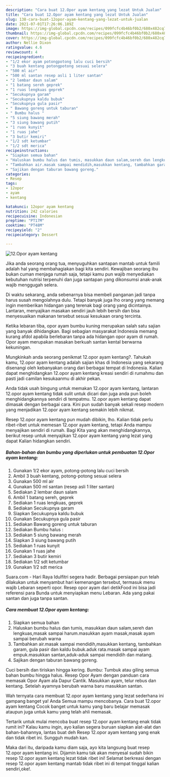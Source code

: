 ```yaml
---
description: "Cara buat 12.Opor ayam kentang yang lezat Untuk Jualan"
title: "Cara buat 12.Opor ayam kentang yang lezat Untuk Jualan"
slug: 138-cara-buat-12opor-ayam-kentang-yang-lezat-untuk-jualan
date: 2021-07-01T17:26:06.189Z
image: https://img-global.cpcdn.com/recipes/099fcfc4b46bf0b2/680x482cq70/12opor-ayam-kentang-foto-resep-utama.jpg
thumbnail: https://img-global.cpcdn.com/recipes/099fcfc4b46bf0b2/680x482cq70/12opor-ayam-kentang-foto-resep-utama.jpg
cover: https://img-global.cpcdn.com/recipes/099fcfc4b46bf0b2/680x482cq70/12opor-ayam-kentang-foto-resep-utama.jpg
author: Nellie Dixon
ratingvalue: 4.6
reviewcount: 4
recipeingredient:
- "1/2 ekor ayam potongpotong lalu cuci bersih"
- "3 buah kentang potongpotong sesuai selera"
- "500 ml air"
- "500 ml santan resep asli 1 liter santan"
- "2 lembar daun salam"
- "1 batang sereh geprek"
- "1 ruas lengkuas geprek"
- "Secukupnya garam"
- "Secukupnya kaldu bubuk"
- "Secukupnya gula pasir"
- " Bawang goreng untuk taburan"
- " Bumbu halus "
- "5 siung bawang merah"
- "3 siung bawang putih"
- "1 ruas kunyit"
- "1 ruas jahe"
- "3 butir kemiri"
- "1/2 sdt ketumbar"
- "1/2 sdt merica"
recipeinstructions:
- "Siapkan semua bahan"
- "Haluskan bumbu halus dan tumis, masukkan daun salam,sereh dan lengkuas,masak sampai harum.masukkan ayam masak,masak ayam sampai berubah warna"
- "Tambahkan air.masak sampai mendidih,masukkan kentang, tambahkan garam, gula pasir dan kaldu bubuk.aduk rata.masak sampai ayam empuk.masukkan santan,aduk-aduk sampai mendidih dan matang."
- "Sajikan dengan taburan bawang goreng."
categories:
- Resep
tags:
- 12opor
- ayam
- kentang

katakunci: 12opor ayam kentang 
nutrition: 242 calories
recipecuisine: Indonesian
preptime: "PT17M"
cooktime: "PT48M"
recipeyield: "2"
recipecategory: Dessert

---
```



![12.Opor ayam kentang](https://img-global.cpcdn.com/recipes/099fcfc4b46bf0b2/680x482cq70/12opor-ayam-kentang-foto-resep-utama.jpg)

Jika anda seorang orang tua, menyuguhkan santapan mantab untuk famili adalah hal yang membahagiakan bagi kita sendiri. Kewajiban seorang ibu bukan cuman menjaga rumah saja, tetapi kamu pun wajib menyediakan kebutuhan nutrisi terpenuhi dan juga santapan yang dikonsumsi anak-anak wajib menggugah selera.

Di waktu  sekarang, anda sebenarnya bisa membeli panganan jadi tanpa harus susah mengolahnya dulu. Tetapi banyak juga lho orang yang memang ingin memberikan hidangan yang terenak bagi orang yang dicintainya. Lantaran, menyajikan masakan sendiri jauh lebih bersih dan bisa menyesuaikan makanan tersebut sesuai kesukaan orang tercinta. 

Ketika lebaran tiba, opor ayam bumbu kuning merupakan salah satu sajian yang banyak dihidangkan. Bagi sebagian masyarakat Indonesia memang kurang afdol apabila berlebaran tanpa ada hidangan opor ayam di rumah. Opor ayam merupakan masakan berkuah santan kental berwarna kekuningan.

Mungkinkah anda seorang penikmat 12.opor ayam kentang?. Tahukah kamu, 12.opor ayam kentang adalah sajian khas di Indonesia yang sekarang disenangi oleh kebanyakan orang dari berbagai tempat di Indonesia. Kalian dapat menghidangkan 12.opor ayam kentang kreasi sendiri di rumahmu dan pasti jadi camilan kesukaanmu di akhir pekan.

Anda tidak usah bingung untuk memakan 12.opor ayam kentang, lantaran 12.opor ayam kentang tidak sulit untuk dicari dan juga anda pun boleh menghidangkannya sendiri di tempatmu. 12.opor ayam kentang dapat dimasak dengan berbagai cara. Kini pun sudah banyak sekali resep modern yang menjadikan 12.opor ayam kentang semakin lebih nikmat.

Resep 12.opor ayam kentang pun mudah dibikin, lho. Kalian tidak perlu ribet-ribet untuk memesan 12.opor ayam kentang, tetapi Anda mampu menyajikan sendiri di rumah. Bagi Kita yang akan menghidangkannya, berikut resep untuk menyajikan 12.opor ayam kentang yang lezat yang dapat Kalian hidangkan sendiri.

<!--inarticleads1-->

##### Bahan-bahan dan bumbu yang diperlukan untuk pembuatan 12.Opor ayam kentang:

1. Gunakan 1/2 ekor ayam, potong-potong lalu cuci bersih
1. Ambil 3 buah kentang, potong-potong sesuai selera
1. Gunakan 500 ml air
1. Gunakan 500 ml santan (resep asli 1 liter santan)
1. Sediakan 2 lembar daun salam
1. Ambil 1 batang sereh, geprek
1. Sediakan 1 ruas lengkuas, geprek
1. Sediakan Secukupnya garam
1. Siapkan Secukupnya kaldu bubuk
1. Gunakan Secukupnya gula pasir
1. Sediakan  Bawang goreng untuk taburan
1. Sediakan  Bumbu halus :
1. Sediakan 5 siung bawang merah
1. Siapkan 3 siung bawang putih
1. Sediakan 1 ruas kunyit
1. Gunakan 1 ruas jahe
1. Sediakan 3 butir kemiri
1. Sediakan 1/2 sdt ketumbar
1. Gunakan 1/2 sdt merica


Suara.com - Hari Raya Idulfitri segera hadir. Berbagai persiapan pun telah dilakukan untuk menyambut hari kemenangan tersebut, termasuk menu wajib Lebaran seperti opor. Resep opor ayam dari detikFood ini bisa jadi referensi para Bunda untuk menyiapkan menu Lebaran. Ada yang pakai santan dan juga tanpa santan. 

<!--inarticleads2-->

##### Cara membuat 12.Opor ayam kentang:

1. Siapkan semua bahan
1. Haluskan bumbu halus dan tumis, masukkan daun salam,sereh dan lengkuas,masak sampai harum.masukkan ayam masak,masak ayam sampai berubah warna
1. Tambahkan air.masak sampai mendidih,masukkan kentang, tambahkan garam, gula pasir dan kaldu bubuk.aduk rata.masak sampai ayam empuk.masukkan santan,aduk-aduk sampai mendidih dan matang.
1. Sajikan dengan taburan bawang goreng.


Cuci bersih dan tiriskan hingga kering. Bumbu: Tumbuk atau giling semua bahan bumbu hingga halus. Resep Opor Ayam dengan panduan cara memasak Opor Ayam ala Dapur Cantik. Masukkan ayam, telur rebus dan kentang. Setelah ayamnya berubah warna baru masukkan santan. 

Wah ternyata cara membuat 12.opor ayam kentang yang lezat sederhana ini gampang banget ya! Anda Semua mampu mencobanya. Cara buat 12.opor ayam kentang Cocok banget untuk kamu yang baru belajar memasak ataupun juga untuk kamu yang telah ahli memasak.

Tertarik untuk mulai mencoba buat resep 12.opor ayam kentang enak tidak rumit ini? Kalau kamu ingin, ayo kalian segera buruan siapkan alat-alat dan bahan-bahannya, lantas buat deh Resep 12.opor ayam kentang yang enak dan tidak ribet ini. Sungguh mudah kan. 

Maka dari itu, daripada kamu diam saja, ayo kita langsung buat resep 12.opor ayam kentang ini. Dijamin kamu tak akan menyesal sudah bikin resep 12.opor ayam kentang lezat tidak ribet ini! Selamat berkreasi dengan resep 12.opor ayam kentang mantab tidak ribet ini di tempat tinggal kalian sendiri,oke!.

